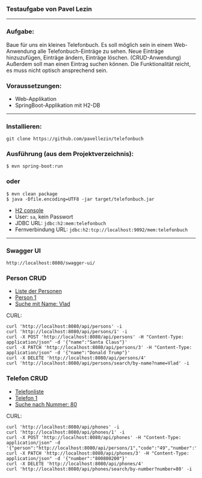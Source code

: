### Testaufgabe von Pavel Lezin

----------------------------

### Aufgabe:

Baue für uns ein kleines Telefonbuch.
Es soll möglich sein in einem Web-Anwendung alle Telefonbuch-Einträge zu sehen. Neue Einträge hinzuzufügen, Einträge ändern, Einträge löschen. (CRUD-Anwendung)
Außerdem soll man einen Eintrag suchen können.
Die Funktionalität reicht, es muss nicht optisch ansprechend sein.

### Voraussetzungen:

* Web-Applikation
* SpringBoot-Applikation mit H2-DB

-----------------------------

### Installieren:

    git clone https://github.com/pavellezin/telefonbuch

### Ausführung (aus dem Projektverzeichnis):

    $ mvn spring-boot:run

### oder

    $ mvn clean package
    $ java -Dfile.encoding=UTF8 -jar target/telefonbuch.jar

- <a href="http://localhost:8082/">H2 console</a>
- User: `sa`, kein Passwort
- JDBC URL: `jdbc:h2:mem:telefonbuch`
- Fernverbindung URL: `jdbc:h2:tcp://localhost:9092/mem:telefonbuch`

-----------------------------

### Swagger UI

    http://localhost:8080/swagger-ui/

### Person CRUD


- <a href="http://localhost:8080/api/persons">Liste der Personen</a>
- <a href="http://localhost:8080/api/persons/1">Person 1</a>
- <a href="http://localhost:8080/api/persons/search/by-name?name=Vlad">Suche mit Name: Vlad</a>

CURL:

    curl 'http://localhost:8080/api/persons' -i
    curl 'http://localhost:8080/api/persons/1' -i
    curl -X POST 'http://localhost:8080/api/persons' -H "Content-Type: application/json" -d '{"name":"Santa Claus"}'
    curl -X PATCH 'http://localhost:8080/api/persons/3' -H "Content-Type: application/json" -d '{"name":"Donald Trump"}'
    curl -X DELETE 'http://localhost:8080/api/persons/4'
    curl 'http://localhost:8080/api/persons/search/by-name?name=Vlad' -i


### Telefon CRUD


- <a href="http://localhost:8080/api/phones">Telefonliste</a>
- <a href="http://localhost:8080/api/phones/1">Telefon 1</a>
- <a href="http://localhost:8080/api/phones/search/by-number?number=80">Suche nach Nummer: 80</a>

CURL:

    curl 'http://localhost:8080/api/phones' -i
    curl 'http://localhost:8080/api/phones/1' -i
    curl -X POST 'http://localhost:8080/api/phones' -H "Content-Type: application/json" -d '{"person":"http://localhost:8080/api/persons/1","code":"49","number":"012345678"}'
    curl -X PATCH 'http://localhost:8080/api/phones/3' -H "Content-Type: application/json" -d '{"number":"800800200"}'
    curl -X DELETE 'http://localhost:8080/api/phones/4'
    curl 'http://localhost:8080/api/phones/search/by-number?number=80' -i


